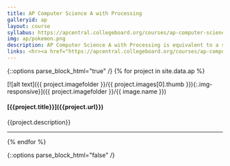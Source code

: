 ```yaml
---
title: AP Computer Science A with Processing
galleryid: ap
layout: course
syllabus: https://apcentral.collegeboard.org/courses/ap-computer-science-a/course
img: ap/pokemon.png
description: AP Computer Science A with Processing is equivalent to a semester-long college-level computer science course that explores foundational computer science topics related to data structures and algorithms. By using Processing, a visual programming language written in Java and used by artists, students can explore infinite creative computing possibilities.
links: <hr><a href="https://apcentral.collegeboard.org/courses/ap-computer-science-a/course">Syllabus</a>
---
```


{::options parse_block_html="true" /}
{% for project in site.data.ap %}

<div class="clearfix headerText">
<div class="col-md-3 gallery">
[![alt text]({{ project.imagefolder }}/{{ project.images[0].thumb }}){:.img-responsive}]({{ project.imagefolder }}/{{ image.name }})
</div>
<div class="col-md-9">
<h4>[{{project.title}}]({{project.url}})</h4>
<p>{{project.description}}</p>
</div>
</div>
<hr>
{% endfor %}


{::options parse_block_html="false" /}
